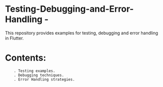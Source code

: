 # Testing-Debugging-and-Error-Handling -
   This repository provides examples for testing, debugging and error handling in Flutter.
#
# Contents:
        . Testing examples.
        . Debugging techniques.
        . Error Handling strategies.
